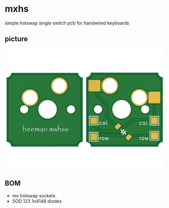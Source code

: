 # mxhs
simple hotswap single switch pcb for handwired keyboards

## picture
![pcb](images/pcb.png)

## BOM
- mx hotswap sockets
- SOD 123 1n4148 diodes